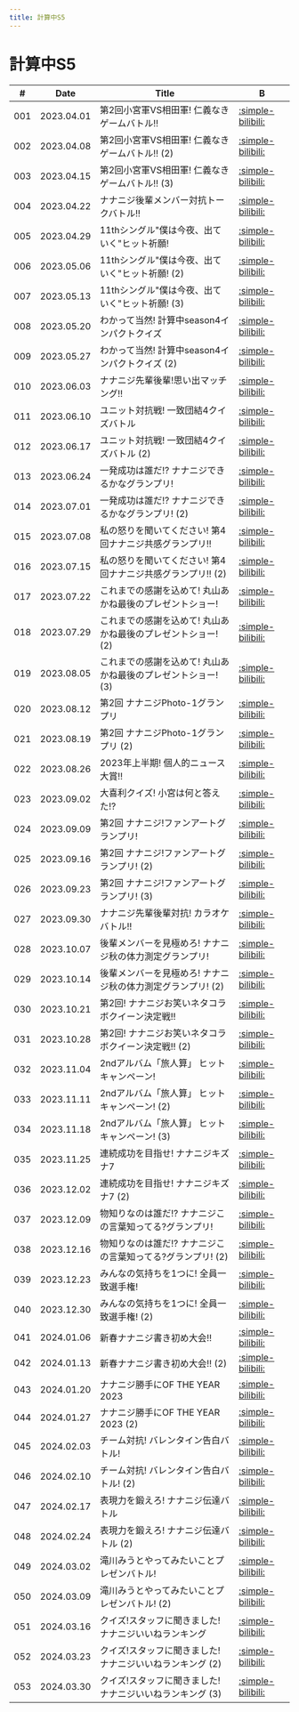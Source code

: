 ```yaml
---
title: 計算中S5
---
```


# 計算中S5

| #   | Date | Title | B |
| --- | --- | --- | --- | 
| 001 | 2023.04.01 | 第2回小宮軍VS相田軍! 仁義なきゲームバトル!! | [:simple-bilibili:](https://www.bilibili.com/video/BV1Qs4y1e7a4/) |
| 002 | 2023.04.08 | 第2回小宮軍VS相田軍! 仁義なきゲームバトル!! (2) | [:simple-bilibili:](https://www.bilibili.com/video/BV1zu411Y7NQ/) |
| 003 | 2023.04.15 | 第2回小宮軍VS相田軍! 仁義なきゲームバトル!! (3) | [:simple-bilibili:](https://www.bilibili.com/video/BV1jh411P7wJ/) |
| 004 | 2023.04.22 | ナナニジ後輩メンバー対抗トークバトル!! | [:simple-bilibili:](https://www.bilibili.com/video/BV1rW4y1f7QR/) |
| 005 | 2023.04.29 | 11thシングル"僕は今夜、出ていく"ヒット祈願! | [:simple-bilibili:](https://www.bilibili.com/video/BV12W4y1o72b/) |
| 006 | 2023.05.06 | 11thシングル"僕は今夜、出ていく"ヒット祈願! (2) | [:simple-bilibili:](https://www.bilibili.com/video/BV1814y1d7BC/) |
| 007 | 2023.05.13 | 11thシングル"僕は今夜、出ていく"ヒット祈願! (3) | [:simple-bilibili:](https://www.bilibili.com/video/BV1dh4y1L7jU/) |
| 008 | 2023.05.20 | わかって当然! 計算中season4インパクトクイズ | [:simple-bilibili:](https://www.bilibili.com/video/BV1Rz4y1w7sq?p=8) |
| 009 | 2023.05.27 | わかって当然! 計算中season4インパクトクイズ (2) | [:simple-bilibili:](https://www.bilibili.com/video/BV1Rz4y1w7sq?p=9) |
| 010 | 2023.06.03 | ナナニジ先輩後輩!思い出マッチング!! | [:simple-bilibili:](https://www.bilibili.com/video/BV1Rz4y1w7sq?p=10) |
| 011 | 2023.06.10 | ユニット対抗戦! 一致団結4クイズバトル | [:simple-bilibili:](https://www.bilibili.com/video/BV1Rz4y1w7sq?p=11) |
| 012 | 2023.06.17 | ユニット対抗戦! 一致団結4クイズバトル (2) | [:simple-bilibili:](https://www.bilibili.com/video/BV1Rz4y1w7sq?p=12) |
| 013 | 2023.06.24 | 一発成功は誰だ!? ナナニジできるかなグランプリ! | [:simple-bilibili:](https://www.bilibili.com/video/BV1Rz4y1w7sq?p=13) |
| 014 | 2023.07.01 | 一発成功は誰だ!? ナナニジできるかなグランプリ! (2) | [:simple-bilibili:](https://www.bilibili.com/video/BV1Rz4y1w7sq?p=14) |
| 015 | 2023.07.08 | 私の怒りを聞いてください! 第4回ナナニジ共感グランプリ!! | [:simple-bilibili:](https://www.bilibili.com/video/BV1Rz4y1w7sq?p=15) |
| 016 | 2023.07.15 | 私の怒りを聞いてください! 第4回ナナニジ共感グランプリ!! (2) | [:simple-bilibili:](https://www.bilibili.com/video/BV1Rz4y1w7sq?p=16) |
| 017 | 2023.07.22 | これまでの感謝を込めて! 丸山あかね最後のプレゼントショー! | [:simple-bilibili:](https://www.bilibili.com/video/BV1Rz4y1w7sq?p=17) |
| 018 | 2023.07.29 | これまでの感謝を込めて! 丸山あかね最後のプレゼントショー! (2) | [:simple-bilibili:](https://www.bilibili.com/video/BV1Rz4y1w7sq?p=18) |
| 019 | 2023.08.05 | これまでの感謝を込めて! 丸山あかね最後のプレゼントショー! (3) | [:simple-bilibili:](https://www.bilibili.com/video/BV1Rz4y1w7sq?p=19) |
| 020 | 2023.08.12 | 第2回 ナナニジPhoto-1グランプリ | [:simple-bilibili:](https://www.bilibili.com/video/BV1Rz4y1w7sq?p=20) |
| 021 | 2023.08.19 | 第2回 ナナニジPhoto-1グランプリ (2) | [:simple-bilibili:](https://www.bilibili.com/video/BV1Rz4y1w7sq?p=21) |
| 022 | 2023.08.26 | 2023年上半期! 個人的ニュース大賞!!| [:simple-bilibili:](https://www.bilibili.com/video/BV1Rz4y1w7sq?p=22) |
| 023 | 2023.09.02 | 大喜利クイズ! 小宮は何と答えた!? | [:simple-bilibili:](https://www.bilibili.com/video/BV1Rz4y1w7sq?p=23) |
| 024 | 2023.09.09 | 第2回 ナナニジ!ファンアートグランプリ! | [:simple-bilibili:](https://www.bilibili.com/video/BV1Rz4y1w7sq?p=24) |
| 025 | 2023.09.16 | 第2回 ナナニジ!ファンアートグランプリ! (2) | [:simple-bilibili:](https://www.bilibili.com/video/BV1Rz4y1w7sq?p=25) |
| 026 | 2023.09.23 | 第2回 ナナニジ!ファンアートグランプリ! (3) | [:simple-bilibili:](https://www.bilibili.com/video/BV1Rz4y1w7sq?p=26) |
| 027 | 2023.09.30 | ナナニジ先輩後輩対抗! カラオケバトル!! | [:simple-bilibili:](https://www.bilibili.com/video/BV1Rz4y1w7sq?p=27) |
| 028 | 2023.10.07 | 後輩メンバーを見極めろ! ナナニジ秋の体力測定グランプリ! | [:simple-bilibili:](https://www.bilibili.com/video/BV1Rz4y1w7sq?p=28) |
| 029 | 2023.10.14 | 後輩メンバーを見極めろ! ナナニジ秋の体力測定グランプリ! (2) | [:simple-bilibili:](https://www.bilibili.com/video/BV12N411W7jm/) |
| 030 | 2023.10.21 | 第2回! ナナニジお笑いネタコラボクイーン決定戦!! | [:simple-bilibili:](https://www.bilibili.com/video/BV1qj411a7po/) |
| 031 | 2023.10.28 | 第2回! ナナニジお笑いネタコラボクイーン決定戦!! (2) | [:simple-bilibili:](https://www.bilibili.com/video/BV1Ha4y1S7GS/) |
| 032 | 2023.11.04 | 2ndアルバム「旅人算」 ヒットキャンペーン! | [:simple-bilibili:](https://www.bilibili.com/video/BV1LN411u7qJ/) |
| 033 | 2023.11.11 | 2ndアルバム「旅人算」 ヒットキャンペーン! (2) | [:simple-bilibili:](https://www.bilibili.com/video/BV12u4y1F7Za/) |
| 034 | 2023.11.18 | 2ndアルバム「旅人算」 ヒットキャンペーン! (3) | [:simple-bilibili:](https://www.bilibili.com/video/BV1sj41157GE/) |
| 035 | 2023.11.25 | 連続成功を目指せ! ナナニジキズナ7 | [:simple-bilibili:](https://www.bilibili.com/video/BV1dQ4y137vo/) |
| 036 | 2023.12.02 | 連続成功を目指せ! ナナニジキズナ7 (2) | [:simple-bilibili:](https://www.bilibili.com/video/BV1XN4y1b7ij/) |
| 037 | 2023.12.09 | 物知りなのは誰だ!? ナナニジこの言葉知ってる?グランプリ! | [:simple-bilibili:](https://www.bilibili.com/video/BV1vG41167Wt/) |
| 038 | 2023.12.16 | 物知りなのは誰だ!? ナナニジこの言葉知ってる?グランプリ! (2) | [:simple-bilibili:](https://www.bilibili.com/video/BV1Mp4y1R7pv/) |
| 039 | 2023.12.23 | みんなの気持ちを1つに! 全員一致選手権! | [:simple-bilibili:](https://www.bilibili.com/video/BV1764y1K7Hd/) |
| 040 | 2023.12.30 | みんなの気持ちを1つに! 全員一致選手権! (2) | [:simple-bilibili:](https://www.bilibili.com/video/BV1n64y1A7tx/) |
| 041 | 2024.01.06 | 新春ナナニジ書き初め大会!! | [:simple-bilibili:](https://www.bilibili.com/video/BV1BT4y1b7Hs/) |
| 042 | 2024.01.13 | 新春ナナニジ書き初め大会!! (2) | [:simple-bilibili:](https://www.bilibili.com/video/BV1Z6421G7Du/) |
| 043 | 2024.01.20 | ナナニジ勝手にOF THE YEAR 2023 | [:simple-bilibili:](https://www.bilibili.com/video/BV1a6421u77o/) |
| 044 | 2024.01.27 | ナナニジ勝手にOF THE YEAR 2023 (2) | [:simple-bilibili:](https://www.bilibili.com/video/BV1RF4m177Nt/) |
| 045 | 2024.02.03 | チーム対抗! バレンタイン告白バトル! | [:simple-bilibili:](https://www.bilibili.com/video/BV1q2421c7dc/) |
| 046 | 2024.02.10 | チーム対抗! バレンタイン告白バトル! (2) | [:simple-bilibili:](https://www.bilibili.com/video/BV13K42187vd/) |
| 047 | 2024.02.17 | 表現力を鍛えろ! ナナニジ伝達バトル | [:simple-bilibili:](https://www.bilibili.com/video/BV1Lx4y1k7jA/) |
| 048 | 2024.02.24 | 表現力を鍛えろ! ナナニジ伝達バトル (2) | [:simple-bilibili:](https://www.bilibili.com/video/BV1AZ421h7RS/) |
| 049 | 2024.03.02 | 滝川みうとやってみたいことプレゼンバトル! | [:simple-bilibili:](https://www.bilibili.com/video/BV1wi421d71d/) |
| 050 | 2024.03.09 | 滝川みうとやってみたいことプレゼンバトル! (2) | [:simple-bilibili:](https://www.bilibili.com/video/BV1YH4y1H7Ly/) |
| 051 | 2024.03.16 | クイズ!スタッフに聞きました! ナナニジいいねランキング | [:simple-bilibili:](https://www.bilibili.com/video/BV1wM4m197Uc/) |
| 052 | 2024.03.23 | クイズ!スタッフに聞きました! ナナニジいいねランキング (2) | [:simple-bilibili:](https://www.bilibili.com/video/BV1rp421C7CM/) |
| 053 | 2024.03.30 | クイズ!スタッフに聞きました! ナナニジいいねランキング (3) | [:simple-bilibili:](https://www.bilibili.com/video/BV1rA4m1c71p/) |